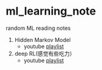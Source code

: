 # ml_learning_note
random ML reading notes
1. Hidden Markov Model
    - youtube [playlist](https://www.youtube.com/playlist?list=PLix7MmR3doRo3NGNzrq48FItR3TDyuLCo)
2. deep RL(感觉有些吃力）
    - youtube [playlist](https://www.youtube.com/watch?v=2GwBez0D20A&list=PLwRJQ4m4UJjNymuBM9RdmB3Z9N5-0IlY0)
